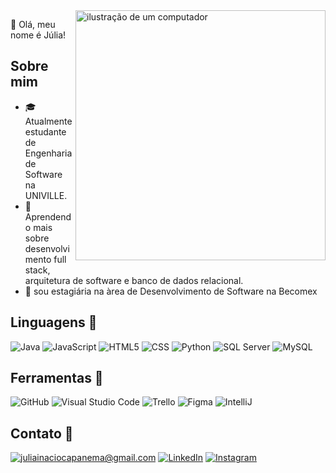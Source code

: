 <img src="https://raw.githubusercontent.com/MicaelliMedeiros/micaellimedeiros/master/image/computer-illustration.png" alt="ilustração de um computador" min-width="400px" max-width="400px" width="400px" align="right">

<p align="left"> 
  💜 Olá, meu nome é Júlia!
</p>

## Sobre mim

<p align="left">
  
- 🎓 Atualmente estudante de Engenharia de Software na UNIVILLE.
- 💼 Aprendendo mais sobre desenvolvimento full stack, <br> arquitetura de software e banco de dados relacional.
- 🌱 sou estagiária na àrea de Desenvolvimento de Software na Becomex
</p>

## Linguagens 🚀

![Java](https://img.shields.io/badge/-Java-333333?style=flat&logo=Java&logoColor=007396)
![JavaScript](https://img.shields.io/badge/-JavaScript-333333?style=flat&logo=javascript)
![HTML5](https://img.shields.io/badge/-HTML5-333333?style=flat&logo=HTML5)
![CSS](https://img.shields.io/badge/-CSS-333333?style=flat&logo=CSS3&logoColor=1572B6)
![Python](https://img.shields.io/badge/-Python-333333?style=flat&logo=Python&logoColor=1572B6)
![SQL Server](https://img.shields.io/badge/-SQL%20Server-333333?style=flat&logo=sql-server&logoColor=007ACC)
![MySQL](https://img.shields.io/badge/-MySQL-333333?style=flat&logo=mysql)

## Ferramentas 💼

![GitHub](https://img.shields.io/badge/-GitHub-333333?style=flat&logo=github)
![Visual Studio Code](https://img.shields.io/badge/-Visual%20Studio%20Code-333333?style=flat&logo=visual-studio-code&logoColor=007ACC)
![Trello](https://img.shields.io/badge/-Trello-333333?style=flat&logo=trello&logoColor=007ACC)
![Figma](https://img.shields.io/badge/-Figma-333333?style=flat&logo=figma&logoColor=007ACC)
![IntelliJ](https://img.shields.io/badge/-IntelliJ-333333?style=flat&logo=intelliJ&logoColor=007ACC)

## Contato 💌 

<a href="#" title="Gmail">
<img src="https://img.shields.io/badge/-Gmail-FF0000?style=flat-square&labelColor=FF0000&logo=gmail&logoColor=white&link=LINK-DO-SEU-GMAIL" alt="juliainaciocapanema@gmail.com"/></a>
<a href="#" title="LinkedIn">
<img src="https://img.shields.io/badge/-Linkedin-0e76a8?style=flat-square&logo=Linkedin&logoColor=white&link=https://www.linkedin.com/in/juliaicapanema150/" alt="LinkedIn"/></a>
<a href="#" title="Instagram">
<img src="https://img.shields.io/badge/-Instagram-DF0174?style=flat-square&labelColor=DF0174&logo=instagram&logoColor=white&link=https://www.instagram.com/juliaacapanema/" alt="Instagram"/></a>
